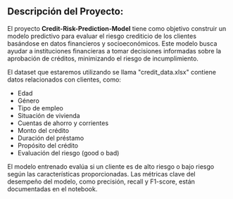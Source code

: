 ## Descripción del Proyecto:

El proyecto **Credit-Risk-Prediction-Model** tiene como objetivo construir un modelo predictivo para evaluar el riesgo crediticio de los clientes basándose en datos financieros y socioeconómicos. Este modelo busca ayudar a instituciones financieras a tomar decisiones informadas sobre la aprobación de créditos, minimizando el riesgo de incumplimiento.

El dataset que estaremos utilizando se llama "credit_data.xlsx" contiene datos relacionados con clientes, como:
* Edad
* Género
* Tipo de empleo
* Situación de vivienda
* Cuentas de ahorro y corrientes
* Monto del crédito
* Duración del préstamo
* Propósito del crédito
* Evaluación del riesgo (good o bad)

El modelo entrenado evalúa si un cliente es de alto riesgo o bajo riesgo según las características proporcionadas. Las métricas clave del desempeño del modelo, como precisión, recall y F1-score, están documentadas en el notebook.
